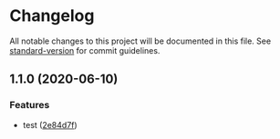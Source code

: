 # Changelog

All notable changes to this project will be documented in this file. See [standard-version](https://github.com/conventional-changelog/standard-version) for commit guidelines.

## 1.1.0 (2020-06-10)


### Features

* test ([2e84d7f](https://github.com/mayrop/honk-test/commit/2e84d7f38b9d925cede5f7b0578b196b89f19b04))
